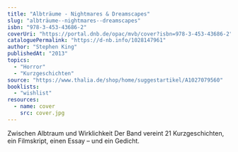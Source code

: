 ```yaml
---
title: "Albträume - Nightmares & Dreamscapes"
slug: "albträume--nightmares--dreamscapes"
isbn: "978-3-453-43686-2"
coverUri: "https://portal.dnb.de/opac/mvb/cover?isbn=978-3-453-43686-2"
cataloguePermalink: "https://d-nb.info/1028147961"
author: "Stephen King"
publishedAt: "2013"
topics:
  - "Horror"
  - "Kurzgeschichten"
source: "https://www.thalia.de/shop/home/suggestartikel/A1027079560"
booklists:
  - "wishlist"
resources:
  - name: cover
    src: cover.jpg
---
```

Zwischen Albtraum und Wirklichkeit Der Band vereint 21 Kurzgeschichten, ein 
Filmskript, einen Essay – und ein Gedicht.